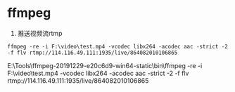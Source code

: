 # ffmpeg

1. 推送视频流rtmp
```
ffmpeg -re -i F:\video\test.mp4 -vcodec libx264 -acodec aac -strict -2 -f flv rtmp://114.116.49.111:1935/live/864082010106865
```



E:\Tools\ffmpeg-20191229-e20c6d9-win64-static\bin\ffmpeg -re -i F:\video\test.mp4 -vcodec libx264 -acodec aac -strict -2 -f flv rtmp://114.116.49.111:1935/live/864082010106865
